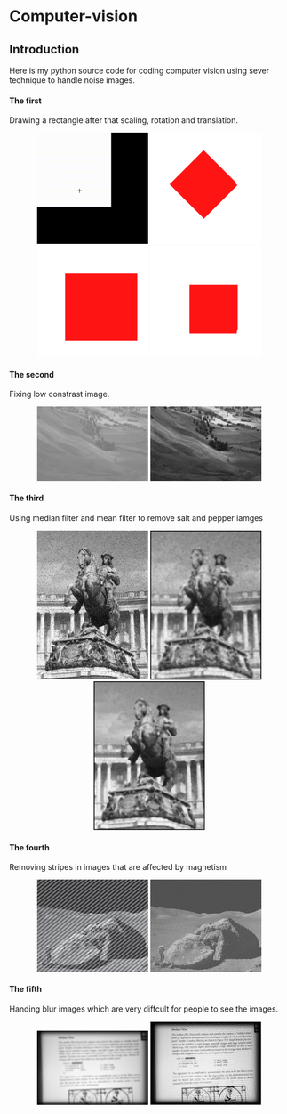 # Computer-vision
## Introduction
Here is my python source code for coding computer vision using sever technique to handle noise images.

#### The first 
Drawing a rectangle after that scaling, rotation and translation.
<p align="center">
  <img src="video_image/draw_rectangle.gif" width="200">
  <img src="video_image/rotated image.png" width="200">
  <img src="video_image/scale.png" width="200">
  <img src="video_image/translated_image.png" width="200">
</p>

#### The second
Fixing low constrast image.
<p align="center">
  <img src="video_image/low_constrast.jpg" width="200">
  <img src="video_image/Fixed_Low_Contrast.png" width="200">
</p>

#### The third
Using median filter and mean filter to remove salt and pepper iamges

<p align="center">
  <img src="video_image/Ngua.png" width="200">
  <img src="video_image/Ngua_mean.png" width="200">
  <img src="video_image/Ngua_median.png" width="200">
</p>

#### The fourth
Removing stripes in images that are affected by magnetism
<p align="center">
  <img src="video_image/soc.png" width="200">
  <img src="video_image/process.png" width="200">
</p>

#### The fifth
Handing blur images which are very diffcult for people to see the images.
<p align="center">
  <img src="video_image/blur.png" width="200">
  <img src="video_image/Deblur.png" width="200">
</p>
